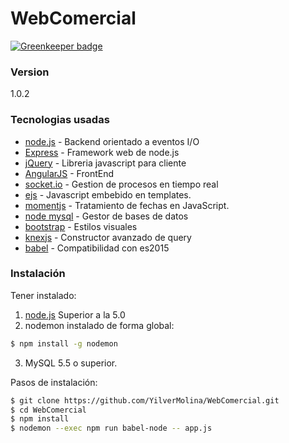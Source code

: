 ﻿# WebComercial

[![Greenkeeper badge](https://badges.greenkeeper.io/juliandavidmr/WebComercial.svg)](https://greenkeeper.io/)

### Version
1.0.2

### Tecnologias usadas

* [node.js] - Backend orientado a eventos I/O
* [Express] - Framework web de node.js
* [jQuery] - Libreria javascript para cliente
* [AngularJS] - FrontEnd
* [socket.io] - Gestion de procesos en tiempo real
* [ejs] - Javascript embebido en templates.
* [momentjs] - Tratamiento de fechas en JavaScript.
* [node mysql] - Gestor de bases de datos
* [bootstrap] - Estilos visuales
* [knexjs] - Constructor avanzado de query
* [babel] - Compatibilidad con es2015

### Instalación

Tener instalado:
1. [node.js] Superior a la 5.0
2. nodemon instalado de forma global:

```sh
$ npm install -g nodemon
```
3. MySQL 5.5 o superior.

Pasos de instalación:

```sh
$ git clone https://github.com/YilverMolina/WebComercial.git
$ cd WebComercial
$ npm install
$ nodemon --exec npm run babel-node -- app.js
```

   [node.js]: <http://nodejs.org>
   [jQuery]: <http://jquery.com>   
   [express]: <http://expressjs.com>
   [AngularJS]: <http://angularjs.org>
   [Gulp]: <http://gulpjs.com>
   [socket.io]: <http://socket.io>
   [ejs]: <https://github.com/tj/ejs>
   [momentjs]: <http://momentjs.com/>
   [node mysql]: <https://github.com/felixge/node-mysql>
   [Bootstrap]: <http://getbootstrap.com/>
   [knexjs]: <http://knexjs.org/>
   [babel]: <https://babeljs.io/docs/setup/#installation>
